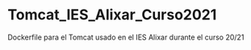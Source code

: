 # Tomcat_IES_Alixar_Curso2021
Dockerfile para el Tomcat usado en el IES Alixar durante el curso 20/21
